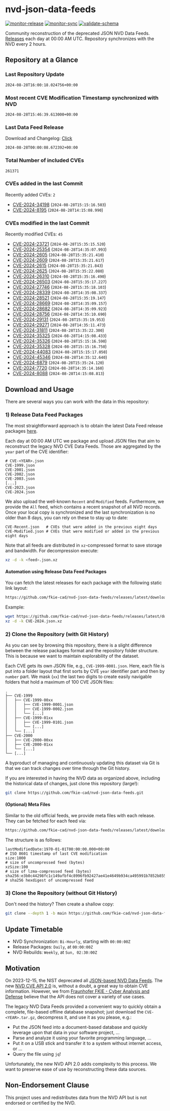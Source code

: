 # nvd-json-data-feeds

[![monitor-release](https://github.com/fkie-cad/nvd-json-data-feeds/actions/workflows/monitor_release.yml/badge.svg)](https://github.com/fkie-cad/nvd-json-data-feeds/actions/workflows/monitor_release.yml)
[![monitor-sync](https://github.com/fkie-cad/nvd-json-data-feeds/actions/workflows/monitor_sync.yml/badge.svg)](https://github.com/fkie-cad/nvd-json-data-feeds/actions/workflows/monitor_sync.yml)
[![validate-schema](https://github.com/fkie-cad/nvd-json-data-feeds/actions/workflows/validate_schema.yml/badge.svg)](https://github.com/fkie-cad/nvd-json-data-feeds/actions/workflows/validate_schema.yml)

Community reconstruction of the deprecated JSON NVD Data Feeds.
[Releases](https://github.com/fkie-cad/nvd-json-data-feeds/releases/latest) each day at 00:00 AM UTC.
Repository synchronizes with the NVD every 2 hours.

## Repository at a Glance

### Last Repository Update

```plain
2024-08-28T16:00:18.024756+00:00
```

### Most recent CVE Modification Timestamp synchronized with NVD

```plain
2024-08-28T15:46:39.613000+00:00
```

### Last Data Feed Release

Download and Changelog: [Click](https://github.com/fkie-cad/nvd-json-data-feeds/releases/latest)

```plain
2024-08-28T00:00:08.672392+00:00
```

### Total Number of included CVEs

```plain
261371
```

### CVEs added in the last Commit

Recently added CVEs: `2`

- [CVE-2024-34198](CVE-2024/CVE-2024-341xx/CVE-2024-34198.json) (`2024-08-28T15:15:16.503`)
- [CVE-2024-8195](CVE-2024/CVE-2024-81xx/CVE-2024-8195.json) (`2024-08-28T14:15:08.990`)


### CVEs modified in the last Commit

Recently modified CVEs: `45`

- [CVE-2024-23721](CVE-2024/CVE-2024-237xx/CVE-2024-23721.json) (`2024-08-28T15:35:15.520`)
- [CVE-2024-25354](CVE-2024/CVE-2024-253xx/CVE-2024-25354.json) (`2024-08-28T14:35:07.993`)
- [CVE-2024-2605](CVE-2024/CVE-2024-26xx/CVE-2024-2605.json) (`2024-08-28T15:35:21.410`)
- [CVE-2024-2609](CVE-2024/CVE-2024-26xx/CVE-2024-2609.json) (`2024-08-28T15:35:21.617`)
- [CVE-2024-2615](CVE-2024/CVE-2024-26xx/CVE-2024-2615.json) (`2024-08-28T15:35:21.843`)
- [CVE-2024-2625](CVE-2024/CVE-2024-26xx/CVE-2024-2625.json) (`2024-08-28T15:35:22.080`)
- [CVE-2024-26310](CVE-2024/CVE-2024-263xx/CVE-2024-26310.json) (`2024-08-28T15:35:16.490`)
- [CVE-2024-26503](CVE-2024/CVE-2024-265xx/CVE-2024-26503.json) (`2024-08-28T15:35:17.227`)
- [CVE-2024-27746](CVE-2024/CVE-2024-277xx/CVE-2024-27746.json) (`2024-08-28T15:35:18.103`)
- [CVE-2024-28339](CVE-2024/CVE-2024-283xx/CVE-2024-28339.json) (`2024-08-28T14:35:08.337`)
- [CVE-2024-28521](CVE-2024/CVE-2024-285xx/CVE-2024-28521.json) (`2024-08-28T15:35:19.147`)
- [CVE-2024-28669](CVE-2024/CVE-2024-286xx/CVE-2024-28669.json) (`2024-08-28T14:35:09.157`)
- [CVE-2024-28682](CVE-2024/CVE-2024-286xx/CVE-2024-28682.json) (`2024-08-28T14:35:09.923`)
- [CVE-2024-28756](CVE-2024/CVE-2024-287xx/CVE-2024-28756.json) (`2024-08-28T14:35:10.690`)
- [CVE-2024-29131](CVE-2024/CVE-2024-291xx/CVE-2024-29131.json) (`2024-08-28T15:35:19.953`)
- [CVE-2024-29271](CVE-2024/CVE-2024-292xx/CVE-2024-29271.json) (`2024-08-28T14:35:11.473`)
- [CVE-2024-31811](CVE-2024/CVE-2024-318xx/CVE-2024-31811.json) (`2024-08-28T15:35:22.300`)
- [CVE-2024-35325](CVE-2024/CVE-2024-353xx/CVE-2024-35325.json) (`2024-08-28T14:15:08.433`)
- [CVE-2024-35326](CVE-2024/CVE-2024-353xx/CVE-2024-35326.json) (`2024-08-28T15:15:16.590`)
- [CVE-2024-35328](CVE-2024/CVE-2024-353xx/CVE-2024-35328.json) (`2024-08-28T15:15:16.750`)
- [CVE-2024-44083](CVE-2024/CVE-2024-440xx/CVE-2024-44083.json) (`2024-08-28T15:15:17.050`)
- [CVE-2024-45346](CVE-2024/CVE-2024-453xx/CVE-2024-45346.json) (`2024-08-28T14:35:12.640`)
- [CVE-2024-6879](CVE-2024/CVE-2024-68xx/CVE-2024-6879.json) (`2024-08-28T15:35:24.120`)
- [CVE-2024-7720](CVE-2024/CVE-2024-77xx/CVE-2024-7720.json) (`2024-08-28T14:35:14.160`)
- [CVE-2024-8088](CVE-2024/CVE-2024-80xx/CVE-2024-8088.json) (`2024-08-28T14:15:08.813`)


## Download and Usage

There are several ways you can work with the data in this repository:

### 1) Release Data Feed Packages

The most straightforward approach is to obtain the latest Data Feed release packages [here](https://github.com/fkie-cad/nvd-json-data-feeds/releases/latest).

Each day at 00:00 AM UTC we package and upload JSON files that aim to reconstruct the legacy NVD CVE Data Feeds.
Those are aggregated by the `year` part of the CVE identifier:

```
# CVE-<YEAR>.json
CVE-1999.json
CVE-2001.json
CVE-2002.json
CVE-2003.json
[...]
CVE-2023.json
CVE-2024.json
```

We also upload the well-known `Recent` and `Modified` feeds.
Furthermore, we provide the `All` feed, which contains a recent snapshot of all NVD records.
Once your local copy is synchronized and the last synchronization is no older than 8 days, you can rely on these to stay up to date:

```plain
CVE-Recent.json   # CVEs that were added in the previous eight days
CVE-Modified.json # CVEs that were modified or added in the previous eight days
```

Note that all feeds are distributed in `xz`-compressed format to save storage and bandwidth.
For decompression execute:

```sh
xz -d -k <feed>.json.xz
```

#### Automation using Release Data Feed Packages

You can fetch the latest releases for each package with the following static link layout:

```sh
https://github.com/fkie-cad/nvd-json-data-feeds/releases/latest/download/CVE-<YEAR>.json.xz
```

Example:

```sh
wget https://github.com/fkie-cad/nvd-json-data-feeds/releases/latest/download/CVE-2024.json.xz
xz -d -k CVE-2024.json.xz
```

### 2) Clone the Repository (with Git History)

As you can see by browsing this repository, there is a slight difference between the release packages format and the repository folder structure.
This is because we want to maintain explorability of the dataset.

Each CVE gets its own JSON file, e.g., `CVE-1999-0001.json`.
Here, each file is put into a folder layout that first sorts by CVE `year` identifier part and then by `number` part.
We mask (`xx`) the last two digits to create easily navigable folders that hold a maximum of 100 CVE JSON files:

```plain
.
├── CVE-1999
│   ├── CVE-1999-00xx
│   │   ├── CVE-1999-0001.json
│   │   ├── CVE-1999-0002.json
│   │   └── [...]
│   ├── CVE-1999-01xx
│   │   ├── CVE-1999-0101.json
│   │   └── [...]
│   └── [...]
├── CVE-2000
│   ├── CVE-2000-00xx
│   ├── CVE-2000-01xx
│   └── [...]
└── [...]
```

A byproduct of managing and continuously updating this dataset via Git is that we can track changes over time through the Git history.

If you are interested in having the NVD data as organized above, including the historical data of changes, just clone this repository (large!):

```sh
git clone https://github.com/fkie-cad/nvd-json-data-feeds.git
```

#### (Optional) Meta Files

Similar to the old official feeds, we provide meta files with each release. They can be fetched for each feed via:

```sh
https://github.com/fkie-cad/nvd-json-data-feeds/releases/latest/download/CVE-<YEAR>.meta
```

The structure is as follows:

```plain
lastModifiedDate:1970-01-01T00:00:00.000+00:00                          # ISO 8601 timestamp of last CVE modification
size:1000                                                               # size of uncompressed feed (bytes)
xzSize:100                                                              # size of lzma-compressed feed (bytes)
sha256:e3b0c44298fc1c149afbf4c8996fb92427ae41e4649b934ca495991b7852b855 # sha256 hexdigest of uncompressed feed
```

### 3) Clone the Repository (without Git History)

Don't need the history? Then create a shallow copy:

```sh
git clone --depth 1 -b main https://github.com/fkie-cad/nvd-json-data-feeds.git
```


## Update Timetable

* NVD Synchronization: `Bi-Hourly`, starting with `00:00:00Z`
* Release Packages: `Daily`, at `00:00:00Z`
* NVD Rebuilds: `Weekly`, at `Sun, 02:30:00Z`


## Motivation

On 2023-12-15, the NIST deprecated all [JSON-based NVD Data Feeds](https://nvd.nist.gov/vuln/data-feeds#divRetirementBanner-1).
The new [NVD CVE API 2.0](https://nvd.nist.gov/developers/vulnerabilities) is, without a doubt, a great way to obtain CVE information.
However, we from [Fraunhofer FKIE - Cyber Analysis and Defense](https://www.fkie.fraunhofer.de/en/departments/cad.html) believe that the API does not cover a variety of use cases.

The legacy NVD Data Feeds provided a convenient way to quickly obtain a complete, file-based offline database snapshot; just download the `CVE-<YEAR>.tar.gz`, decompress it, and use it as you please, e.g.:

- Put the JSON feed into a document-based database and quickly leverage upon that data in your software project, ...
- Parse and analyze it using your favorite programming language, ...
- Put it on a USB stick and transfer it to a system without internet access, or ...
- Query the file using `jq`!

Unfortunately, the new NVD API 2.0 adds complexity to this process.
We want to preserve ease of use by reconstructing these data sources.

## Non-Endorsement Clause

This project uses and redistributes data from the NVD API but is not endorsed or certified by the NVD.